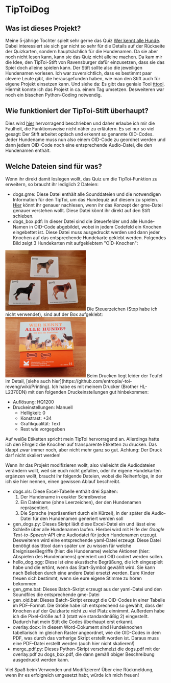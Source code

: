# TipToiDog
## Was ist dieses Projekt?
Meine 5-jährige Tochter spielt sehr gerne das Quiz [Wer kennt alle Hunde](https://www.laurencekingverlag.de/produkt/wer-kennt-alle-hunde/). Dabei interessiert sie sich gar nicht so sehr für die Details auf der Rückseite der Quizkarten, sondern hauptsächlich für die Hundenamen. Da sie aber noch nicht lesen kann, kann sie das Quiz nicht alleine machen. Da kam mir die Idee, den TipToi-Stift von Ravensburger dafür einzusetzen, dass sie das Spiel doch alleine spielen kann. Der Stift sollte
also die jeweiligen Hundenamen vorlesen. Ich war zuversichtlich, dass es bestimmt paar clevere Leute gibt, die herausgefunden haben, wie man
den Stift auch für eigene Projekt einsetzen kann. Und siehe da: Es gibt das geniale Tool [tttool](https://tttool.readthedocs.io/de/latest/vorwort.html). Hiermit
konnte ich das Projekt in ca. einem Tag umsetzen. Desweiteren war noch ein bisschen Python-Coding notwendig.

## Wie funktioniert der TipToi-Stift überhaupt?
Dies wird [hier](https://tttool.readthedocs.io/de/latest/konzepte.html#wie-funktioniert-der-stift) hervorragend beschrieben und daher erlaube ich mir die Faulheit,
die Funktionsweise nicht näher zu erläutern. Es sei nur so viel gesagt:
Der Stift arbeitet optisch und erkennt so genannte OID-Codes. Jeder Hundename muss nun also einem OID-Code zu geordnet werden und dann jedem OID-Code noch
eine entsprechende Audio-Datei, die den Hundenamen enthält.

## Welche Dateien sind für was?
Wenn ihr direkt damit loslegen wollt, das Quiz um die TipToi-Funktion zu erweitern, so braucht ihr lediglich 2 Dateien:
* dogs.gme: Diese Datei enthält alle Sounddateien und die notwendigen Information für den TipToi, um das Hundequiz auf diesem zu spielen. [Hier](https://tttool.readthedocs.io/de/latest/konzepte.html#was-steckt-in-einer-gme-datei)
könnt ihr genauer nachlesen, wenn ihr das Konzept der gme-Datei genauer verstehen wollt. Diese Datei könnt ihr direkt auf den Stift schieben.
* dogs_box.pdf: In dieser Datei sind die Steuerfelder und alle Hunde-Namen in OID-Code abgebildet, wobei in jedem Codefeld ein Knochen eingebettet ist. Diese Datei
muss ausgedruckt werden und dann jeder Knochen auf das entsprechende Hundekarte geklebt werden. Folgendes Bild zeigt 3 Hundekarten mit aufgeklebtem "OID-Knochen":
<img src="https://github.com/sherzog85/TipToiDog/blob/main/media/Karten_mit_OID_Knochen.jpg" width="50%" height="50%" />
Die Steuerzeichen (Stop habe ich nicht verwendet), sind auf der Box aufgeklebt:
<img src="https://github.com/sherzog85/TipToiDog/blob/main/media/Quiz_Box.jpg" width="50%" height="50%" />
Beim Drucken liegt leider der Teufel im Detail, [siehe auch hier](https://github.com/entropia/-toi-reveng/wiki/Printing).
Ich habe es mit meinem Drucker (Brother HL-L2370DN) mit den folgenden Druckeinstellungen gut hinbekommen:

* Auflösung: HQ1200
* Druckeinstellungen: Manuell
  * Helligkeit: 0
  * Konstrast: +34
  * Grafikqualität: Text
  * Rest wie vorgegeben

Auf weiße Etiketten spricht mein TipToi hervorragend an. Allerdings hatte ich den Ehrgeiz die Knochen auf transparente Etiketten zu drucken. Das klappt zwar immer noch, aber nicht mehr ganz so gut.
Achtung: Der Druck darf nicht skaliert werden!

Wenn ihr das Projekt modifizieren wollt, also vielleicht die Audiodateien verändern wollt, weil sie euch nicht gefallen, oder ihr eigene Hundekarten ergänzen wollt, braucht
ihr folgende Dateien, wobei die Reihenfolge, in der ich sie hier nennen, einen gewissen Ablauf beschreibt.
* dogs.xls: Diese Excel-Tabelle enthält drei Spalten: 
  1. Der Hundename in exakter Schreibweise 
  2. Ein Dateiname (ohne Leerzeichen), der den Hundenamen repräsentiert. 
  3. Die Sprache (repräsentiert durch ein Kürzel), in der später die Audio-Datei für den Hundenamen generiert werden soll
* gen_dogs.py: Dieses Skript lädt diese Excel-Datei ein und lässt eine Schleife über alle Hundenamen laufen. Hierbei wird mit Hilfe der _Google Text-to-Speech_-API 
eine Audiodatei für jeden Hundenamen erzeugt. Desweiteren wird eine entsprechende yaml-Datei erzeugt. Diese Datei benötigt das tttool dann später um zu wissen für welche Ereignisse/Begriffe
(hier: die Hundename) welche Aktionen (hier: Abspielen des Hundenamens) generiert und OID codiert werden sollen.
* hello_dog.ogg: Diese ist eine akustische Begrüßung, die ich eingespielt habe und die ertönt, wenn das Start-Symbol gewählt wird. Sie kann nach Belieben durch eine andere Datei ersetzt werden. Eure Kinder freuen sich bestimmt, wenn sie eure eigene Stimme zu hören bekommen. 
* gen_gme.bat: Dieses Batch-Skript erzeugt aus der yaml-Datei und den Soundfiles die entsprechende gme-Datei
* gen_oid.bat: Dieses Batch-Skript erzeugt die OID-Codes in einer Tabelle im PDF-Format. Die Größe habe ich entsprechend so gewählt, dass der Knochen auf der Quizkarte nicht zu viel Platz einnimmt. Außerdem habe ich die Pixel-Größe auf 3 (statt wie standardmäßig 2) eingestellt. Dadurch hat mein Stift die Codes überhaupt erst erkannt.
* overlay.docx: In diesem Word-Dokument sind Hundeknochen tabellarisch im gleichen Raster angeordnet, wie die OID-Codes in dem PDF, was durch das vorherige Skript erstellt worden ist. Daraus muss eine PDF-Datei erstellt werden (auch hier nicht skalieren!)
* merge_pdf.py: Dieses Python-Skript verschmelzt die dogs.pdf mit der overlay.pdf zu dogs_box.pdf, die dann gemäß obiger Beschreibung ausgedruckt werden kann.

Viel Spaß beim Verwenden und Modifizieren!
Über eine Rückmeldung, wenn ihr es erfolgreich umgesetzt habt, würde ich mich freuen!
